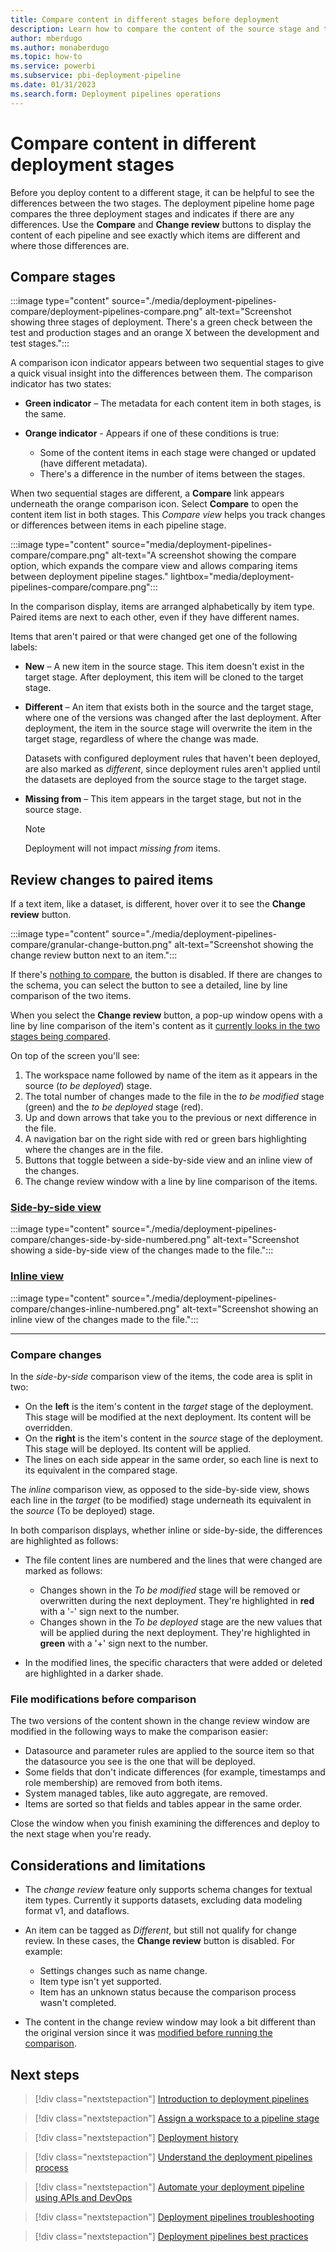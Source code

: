 ```yaml
---
title: Compare content in different stages before deployment
description: Learn how to compare the content of the source stage and target stage before deployment with the Power BI Application lifecycle management (ALM) tool
author: mberdugo
ms.author: monaberdugo
ms.topic: how-to
ms.service: powerbi
ms.subservice: pbi-deployment-pipeline
ms.date: 01/31/2023
ms.search.form: Deployment pipelines operations
---
```


# Compare content in different deployment stages

Before you deploy content to a different stage, it can be helpful to see the differences between the two stages. The deployment pipeline home page compares the three deployment stages and indicates if there are any differences. Use the **Compare** and **Change review** buttons to display the content of each pipeline and see exactly which items are different and where those differences are.

## Compare stages

:::image type="content" source="./media/deployment-pipelines-compare/deployment-pipelines-compare.png" alt-text="Screenshot showing three stages of deployment. There's a green check between the test and production stages and an orange X between the development and test stages.":::

A comparison icon indicator appears between two sequential stages to give a quick visual insight into the differences between them. The comparison indicator has two states:

- **Green indicator** – The metadata for each content item in both stages, is the same.

- **Orange indicator** - Appears if one of these conditions is true:
  - Some of the content items in each stage were changed or updated (have different metadata).
  - There's a difference in the number of items between the stages.

When two sequential stages are different, a **Compare** link appears underneath the orange comparison icon. Select **Compare** to open the content item list in both stages. This *Compare view* helps you track changes or differences between items in each pipeline stage.

:::image type="content" source="media/deployment-pipelines-compare/compare.png" alt-text="A screenshot showing the compare option, which expands the compare view and allows comparing items between deployment pipeline stages." lightbox="media/deployment-pipelines-compare/compare.png":::

In the comparison display, items are arranged alphabetically by item type. Paired items are next to each other, even if they have different names.

Items that aren't paired or that were changed get one of the following labels:

- **New** – A new item in the source stage. This item doesn't exist in the target stage. After deployment, this item will be cloned to the target stage.

- **Different** – An item that exists both in the source and the target stage, where one of the versions was changed after the last deployment. After deployment, the item in the source stage will overwrite the item in the target stage, regardless of where the change was made.

    Datasets with configured deployment rules that haven't been deployed, are also marked as *different*, since deployment rules aren't applied until the datasets are deployed from the source stage to the target stage.

- **Missing from** – This item appears in the target stage, but not in the source stage.

    >[!NOTE]
    >Deployment will not impact *missing from* items.

## Review changes to paired items

If a text item, like a dataset, is different, hover over it to see the **Change review** button.

:::image type="content" source="./media/deployment-pipelines-compare/granular-change-button.png" alt-text="Screenshot showing the change review button next to an item.":::

If there's [nothing to compare](#considerations-and-limitations), the button is disabled. If there are changes to the schema, you can select the button to see a detailed, line by line comparison of the two items.

When you select the **Change review** button, a pop-up window opens with a line by line comparison of the item's content as it [currently looks in the two stages being compared](#file-modifications-before-comparison).

On top of the screen you'll see:

1. The workspace name followed by name of the item as it appears in the source (*to be deployed*) stage.
1. The total number of changes made to the file in the *to be modified* stage (green) and the *to be deployed* stage (red).
1. Up and down arrows that take you to the previous or next difference in the file.
1. A navigation bar on the right side with red or green bars highlighting where the changes are in the file.
1. Buttons that toggle between a side-by-side view and an inline view of the changes.
1. The change review window with a line by line comparison of the items.

### [Side-by-side view](#tab/browser)

:::image type="content" source="./media/deployment-pipelines-compare/changes-side-by-side-numbered.png" alt-text="Screenshot showing a side-by-side view of the changes made to the file.":::

### [Inline view](#tab/visual-studio)

:::image type="content" source="./media/deployment-pipelines-compare/changes-inline-numbered.png" alt-text="Screenshot showing an inline view of the changes made to the file.":::

---

### Compare changes

In the *side-by-side* comparison view of the items, the code area is split in two:

- On the **left** is the item's content in the *target* stage of the deployment. This stage will be modified at the next deployment. Its content will be overridden.
- On the **right** is the item's content in the *source* stage of the deployment. This stage will be deployed. Its content will be applied.
- The lines on each side appear in the same order, so each line is next to its equivalent in the compared stage.

The *inline* comparison view, as opposed to the side-by-side view, shows each line in the *target* (to be modified) stage underneath its equivalent in the *source* (To be deployed) stage.

In both comparison displays, whether inline or side-by-side, the differences are highlighted as follows:

- The file content lines are numbered and the lines that were changed are marked as follows:

  - Changes shown in the *To be modified* stage will be removed or overwritten during the next deployment. They're highlighted in **red** with a '-' sign next to the number.
  - Changes shown in the *To be deployed* stage are the new values that will be applied during the next deployment. They're highlighted in **green** with a '+' sign next to the number.
  
- In the modified lines, the specific characters that were added or deleted are highlighted in a darker shade.

### File modifications before comparison

The two versions of the content shown in the change review window are modified in the following ways to make the comparison easier:

- Datasource and parameter rules are applied to the source item so that the datasource you see is the one that will be deployed.
- Some fields that don't indicate differences (for example, timestamps and role membership) are removed from both items.
- System managed tables, like auto aggregate, are removed.
- Items are sorted so that fields and tables appear in the same order.

Close the window when you finish examining the differences and deploy to the next stage when you're ready.

## Considerations and limitations

- The *change review* feature only supports schema changes for textual item types. Currently it supports datasets, excluding data modeling format v1, and dataflows.

- An item can be tagged as *Different*, but still not qualify for change review. In these cases, the **Change review** button is disabled. For example:
  - Settings changes such as name change.
  - Item type isn't yet supported.
  - Item has an unknown status because the comparison process wasn't completed.

- The content in the change review window may look a bit different than the original version since it was [modified before running the comparison](#file-modifications-before-comparison).

## Next steps

>[!div class="nextstepaction"]
>[Introduction to deployment pipelines](deployment-pipelines-overview.md)

>[!div class="nextstepaction"]
>[Assign a workspace to a pipeline stage](deployment-pipelines-assign.md)

>[!div class="nextstepaction"]
>[Deployment history](deployment-pipelines-history.md)

>[!div class="nextstepaction"]
>[Understand the deployment pipelines process](deployment-pipelines-process.md)

>[!div class="nextstepaction"]
>[Automate your deployment pipeline using APIs and DevOps](deployment-pipelines-automation.md)

>[!div class="nextstepaction"]
>[Deployment pipelines troubleshooting](deployment-pipelines-troubleshooting.yml)

>[!div class="nextstepaction"]
>[Deployment pipelines best practices](deployment-pipelines-best-practices.md)
